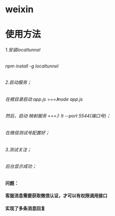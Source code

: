 # weixin
# 使用方法
###### 1.安装localtunnel
######   npm install -g localtunnel
###### 2.启动服务；
######    在根目录启动 app.js  ===》node app.js
######    然后，启动 映射服务   ===》lt --port 5544(端口号)；
######    在微信测试号配置好；
###### 3.测试关注；
######    后台显示成功；
######

#### 问题：
####  客服消息需要获取微信认证，才可以有权限调用接口

#### 实现了多条消息回复